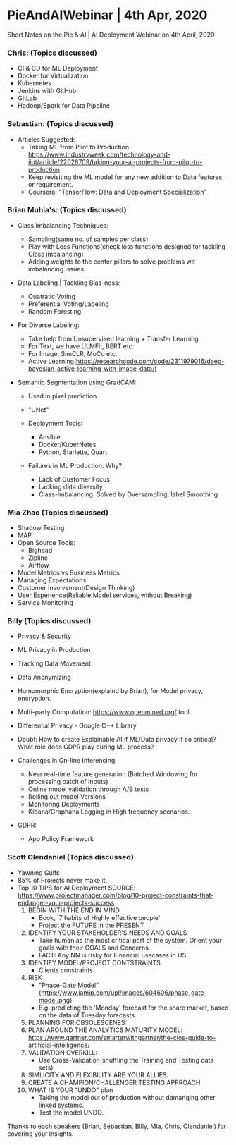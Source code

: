 # PieAndAIWebinar | 4th Apr, 2020
Short Notes on the Pie & AI | AI Deployment Webinar on 4th April, 2020

### Chris: (Topics discussed)
- CI & CD for ML Deployment
- Docker for Virtualization
- Kubernetes
- Jenkins with GitHub
- GitLab
- Hadoop/Spark for Data Pipeline

### Sebastian: (Topics discussed)
- Articles Suggested:
	- Taking ML from Pilot to Production:
		https://www.industryweek.com/technology-and-iiot/article/22028709/taking-your-ai-projects-from-pilot-to-production
	- Keep revisiting the ML model for any new addition to Data features or requirement.
	- Coursera: "TensorFlow: Data and Deployment Specialization"


### Brian Muhia's: (Topics discussed)
- Class Imbalancing Techniques:
	- Sampling(same no. of samples per class)
	- Play with Loss Functions(check loss functions designed for tackling Class imbalancing)
	- Adding weights to the center pillars to solve problems wit imbalancing issues

- Data Labeling | Tackling Bias-ness:
	- Quatratic Voting
	- Preferential Voting/Labeling
	- Random Foresting

- For Diverse Labeling:
	- Take help from Unsupervised learning + Transfer Learning
	- For Text, we have ULMFit, BERT etc.
	- For Image, SimCLR, MoCo etc.
	- Active Learning(https://researchcode.com/code/2311979016/deep-bayesian-active-learning-with-image-data/)

- Semantic Segmentation using GradCAM:
	- Used in pixel prediction
	- "UNet"

	- Deployment Tools:
		- Ansible
		- Docker/KuberNetes
		- Python, Starlette, Quart

	- Failures in ML Production: Why?
		- Lack of Customer Focus
		- Lacking data diversity
		- Class-Imbalancing: Solved by Oversampling, label Smoothing

### Mia Zhao (Topics discussed)
- Shadow Testing
- MAP
- Open Source Tools:
	- Bighead
	- Zipline
	- Airflow
- Model Metrics vs Business Metrics
- Managing Expectations
- Customer Involvement(Design Thinking)
- User Experience(Reliable Model services, without Breaking)
- Service Monitoring

### Billy (Topics discussed)
- Privacy & Security
- ML Privacy in Production
- Tracking Data Movement
- Data Anonymizing
- Homomorphic Encryption(explaind by Brian), for Model privacy, encryption.
- Multi-party Computation: https://www.openmined.org/ tool.
- Differential Privacy - Google C++ Library
- Doubt: How to create Explainable AI if ML/Data privacy if so critical? What role does GDPR play during ML process?

- Challenges in On-line Inferencing:
	- Near real-time feature generation (Batched Windowing for processing batch of inputs)
	- Online model validation through A/B tests
	- Rolling out model Versions
	- Monitoring Deployments
	- Kibana/Graphana Logging in High frequency scenarios.
- GDPR:
	- App Policy Framework
  
### Scott Clendaniel (Topics discussed)
- Yawning Gulfs
- 85% of Projects never make it.
- Top 10 TIPS for AI Deployment
	SOURCE: https://www.projectmanager.com/blog/10-project-constraints-that-endanger-your-projects-success
	1. BEGIN WITH THE END IN MIND
		- Book, '7 habits of Highly effective people'
		- Project the FUTURE in the PRESENT
	2. IDENTIFY YOUR STAKEHOLDER'S NEEDS AND GOALS
		- Take human as the most critical part of the system. Orient your goals with their GOALS and Concerns.
		- FACT: Any NN is risky for Financial usecases in US.
	3. IDENTIFY MODEL/PROJECT CONTSTRAINTS
		- Clients constraints
	4. RISK
		- "Phase-Gate Model" (https://www.iamip.com/upl/images/604606/phase-gate-model.png)
		- E.g. predicting the 'Monday' forecast for the share market, based on the data of Tuesday forecasts.
	5. PLANNING FOR OBSOLESCENES:
	6. PLAN AROUND THE ANALYTICS MATURITY MODEL:
		https://www.gartner.com/smarterwithgartner/the-cios-guide-to-artificial-intelligence/
	7. VALIDATION OVERKILL:
		- Use Cross-Validation(shuffling the Training and Testing data sets)
	8. SIMLICITY AND FLEXIBILITY ARE YOUR ALLIES:
	9. CREATE A CHAMPION/CHALLENGER TESTING APPROACH
	10. WHAT IS YOUR "UNDO" plan
		- Taking the model out of production without damanging other linked systems.
		- Test the model UNDO.

Thanks to each speakers (Brian, Sebastian, Billy, Mia, Chris, Clendaniel) for covering your insights.
